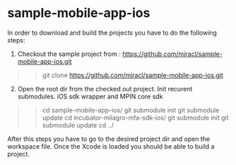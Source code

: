 # sample-mobile-app-ios

In order to download and build the projects you have to do the following steps:
1. Checkout the sample project from : https://github.com/miracl/sample-mobile-app-ios.git
>> git clone https://github.com/miracl/sample-mobile-app-ios.git
2. Open the root dir from the checked out project. Init recurent submodules. iOS sdk wrapper and MPIN core sdk
>> cd sample-mobile-app-ios/
>> git submodule init
>> git submodule update
>> cd incubator-milagro-mfa-sdk-ios/
>> git submodule init
>> git submodule update
>> cd ../

After this steps you have to go to the desired project dir and open the workspace file. Once the Xcode is loaded you should be able to build a project.
